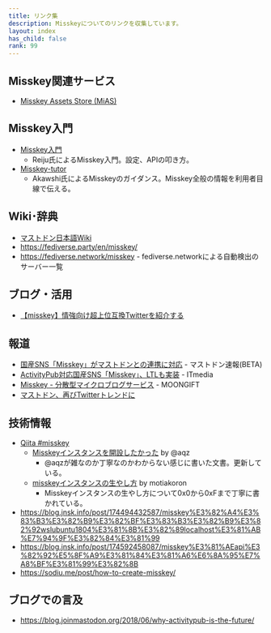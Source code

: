 ```yaml
---
title: リンク集
description: Misskeyについてのリンクを収集しています。
layout: index
has_child: false
rank: 99
---
```

## Misskey関連サービス
- [Misskey Assets Store (MiAS)](https://assets.msky.cafe/)

## Misskey入門
- [Misskey入門](https://gist.github.com/xreiju/6d89261941f5cd66e70942dfe6d4af33)
  * Reiju氏によるMisskey入門。設定、APIの叩き方。
- [Misskey-tutor](http://akausii.hatenadiary.com/entry/2018/08/11/025852)
  * Akawshi氏によるMisskeyのガイダンス。Misskey全般の情報を利用者目線で伝える。

## Wiki･辞典

- [マストドン日本語Wiki](https://ja.mstdn.wiki/Misskey)
- https://fediverse.party/en/misskey/
- https://fediverse.network/misskey - fediverse.networkによる自動検出のサーバー一覧

## ブログ・活用

- [【misskey】情強向け超上位互換Twitterを紹介する](https://kotodu.tumblr.com/post/172146962776/misskey%E6%83%85%E5%BC%B7%E5%90%91%E3%81%91%E8%B6%85%E4%B8%8A%E4%BD%8D%E4%BA%92%E6%8F%9Btwitter%E3%82%92%E7%B4%B9%E4%BB%8B%E3%81%99%E3%82%8B)

## 報道

- [国産SNS「Misskey」がマストドンとの連携に対応](https://masto.news/2018/04/15/misskey/?utm_campaign=twitter&utm_medium=twitter&utm_source=twitter) - マストドン速報(BETA)
- [ActivityPub対応国産SNS「Misskey」、LTLも実装](http://www.itmedia.co.jp/news/articles/1804/17/news124.html) - ITmedia
- [Misskey - 分散型マイクロブログサービス](https://www.moongift.jp/2018/07/misskey-%E5%88%86%E6%95%A3%E5%9E%8B%E3%83%9E%E3%82%A4%E3%82%AF%E3%83%AD%E3%83%96%E3%83%AD%E3%82%B0%E3%82%B5%E3%83%BC%E3%83%93%E3%82%B9/) - MOONGIFT
- [マストドン、再びTwitterトレンドに](http://www.itmedia.co.jp/news/articles/1808/16/news082.html)

## 技術情報

- [Qiita #misskey](https://qiita.com/tags/misskey)
  - [Misskeyインスタンスを開設したかった](https://qiita.com/tamaina/items/d7c1a758cb6c9d3eaaa5) by @aqz
    * @aqzが雑なのか丁寧なのかわからない感じに書いた文書。更新している。
  - [misskeyインスタンスの生やし方](https://qiita.com/motiakoron/items/e39320b5f66f07bcf9fb) by motiakoron
    * Misskeyインスタンスの生やし方について0x0から0xFまで丁寧に書かれている。
- https://blog.jnsk.info/post/174494432587/misskey%E3%82%A4%E3%83%B3%E3%82%B9%E3%82%BF%E3%83%B3%E3%82%B9%E3%82%92wslubuntu1804%E3%81%8B%E3%82%89localhost%E3%81%AB%E7%94%9F%E3%82%84%E3%81%99
- https://blog.jnsk.info/post/174592458087/misskey%E3%81%AEapi%E3%82%92%E5%8F%A9%E3%81%84%E3%81%A6%E6%8A%95%E7%A8%BF%E3%81%99%E3%82%8B
- https://sodiu.me/post/how-to-create-misskey/

## ブログでの言及
- https://blog.joinmastodon.org/2018/06/why-activitypub-is-the-future/